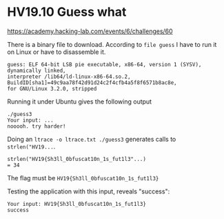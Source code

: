 
# HV19.10 Guess what

https://academy.hacking-lab.com/events/6/challenges/60

There is a binary file to download. According to `file guess` I have to run it on Linux or have to disassemble it.

    guess: ELF 64-bit LSB pie executable, x86-64, version 1 (SYSV), dynamically linked, 
    interpreter /lib64/ld-linux-x86-64.so.2, BuildID[sha1]=49c9aa78f42d91d24c2f4cfb4a5f8f6571b8ac8e, 
    for GNU/Linux 3.2.0, stripped

Running it under Ubuntu gives the following output

    ./guess3 
    Your input: ...
    nooooh. try harder!

Doing an `ltrace -o ltrace.txt ./guess3` generates calls to `strlen("HV19...`.

    strlen("HV19{Sh3ll_0bfuscat10n_1s_fut1l3"...)                                               = 34

The flag must be `HV19{Sh3ll_0bfuscat10n_1s_fut1l3}`

Testing the application with this input, reveals "success":

    Your input: HV19{Sh3ll_0bfuscat10n_1s_fut1l3}
    success